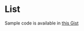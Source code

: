 # List
Sample code is available in [this Gist](https://gist.github.com/i7s7-ymp/39753dd4dee46a536934c47acd99ee48)
